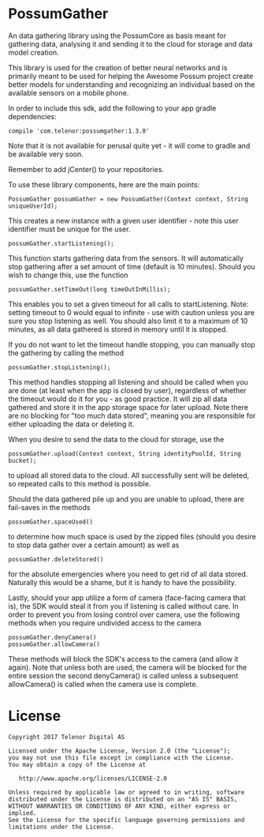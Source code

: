 # PossumGather

An data gathering library using the PossumCore as basis meant for gathering data, analysing it and 
sending it to the cloud for storage and data model creation.

This library is used for the creation of better neural networks and is primarily meant to be used 
for helping the Awesome Possum project create better models for understanding and recognizing an 
individual based on the available sensors on a mobile phone.

In order to include this sdk, add the following to your app gradle dependencies:

    compile 'com.telenor:possumgather:1.3.0'

Note that it is not available for perusal quite yet - it will come to gradle and be available very 
soon.

Remember to add jCenter() to your repositories.

To use these library components, here are the main points:

    PossumGather possumGather = new PossumGather(Context context, String uniqueUserId);

This creates a new instance with a given user identifier - note this user identifier must be unique 
for the user.

    possumGather.startListening();
    
This function starts gathering data from the sensors. It will automatically stop gathering after a 
set amount of time (default is 10 minutes). Should you wish to change this, use the function

    possumGather.setTimeOut(long timeOutInMillis);
    
This enables you to set a given timeout for all calls to startListening. Note: setting timeout 
to 0 would equal to infinite - use with caution unless you are sure you stop listening as well. 
You should also limit it to a maximum of 10 minutes, as all data gathered is stored in memory until 
it is stopped.

If you do not want to let the timeout handle stopping, you can manually stop the gathering by 
calling the method

    possumGather.stopListening();
    
This method handles stopping all listening and should be called when you are done (at least when 
the app is closed by user), regardless of whether the timeout would do it for you - as good 
practice. It will zip all data gathered and store it in the app storage space for later upload. 
Note there are no blocking for "too much data stored", meaning you are responsible for either 
uploading the data or deleting it.

When you desire to send the data to the cloud for storage, use the

    possumGather.upload(Context context, String identityPoolId, String bucket);
    
to upload all stored data to the cloud. All successfully sent will be deleted, so repeated calls to 
this method is possible.

Should the data gathered pile up and you are unable to upload, there are fail-saves in the methods

    possumGather.spaceUsed()
    
to determine how much space is used by the zipped files (should you desire to stop data gather over 
a certain amount) as well as

    possumGather.deleteStored()
    
for the absolute emergencies where you need to get rid of all data stored. Naturally this would be 
a shame, but it is handy to have the possibility.

Lastly, should your app utilize a form of camera (face-facing camera that is), the SDK would steal it from 
you if listening is called without care. In order to prevent you from losing control over camera,
use the following methods when you require undivided access to the camera

    possumGather.denyCamera()
    possumGather.allowCamera()
    
These methods will block the SDK's access to the camera (and allow it again). Note that unless both
are used, the camera will be blocked for the entire session the second denyCamera() is called 
unless a subsequent allowCamera() is called when the camera use is complete.

License
====================

    Copyright 2017 Telenor Digital AS

    Licensed under the Apache License, Version 2.0 (the "License");
    you may not use this file except in compliance with the License.
    You may obtain a copy of the License at

       http://www.apache.org/licenses/LICENSE-2.0

    Unless required by applicable law or agreed to in writing, software
    distributed under the License is distributed on an "AS IS" BASIS,
    WITHOUT WARRANTIES OR CONDITIONS OF ANY KIND, either express or implied.
    See the License for the specific language governing permissions and
    limitations under the License.
